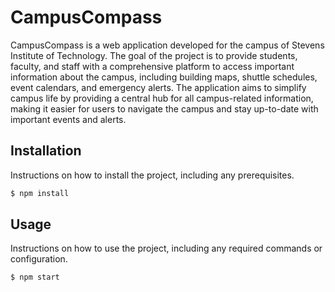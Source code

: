 # CampusCompass

CampusCompass is a web application developed for the campus of Stevens Institute of Technology. The goal of the project is to provide students, faculty, and staff with a comprehensive platform to access important information about the campus, including building maps, shuttle schedules, event calendars, and emergency alerts. The application aims to simplify campus life by providing a central hub for all campus-related information, making it easier for users to navigate the campus and stay up-to-date with important events and alerts.

## Installation

Instructions on how to install the project, including any prerequisites.

```sh
$ npm install
```

## Usage

Instructions on how to use the project, including any required commands or configuration.

```sh
$ npm start
```
